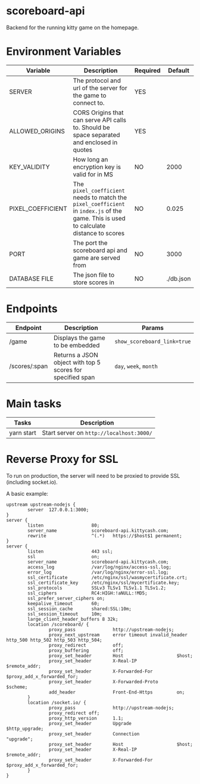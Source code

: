 # scoreboard-api
Backend for the running kitty game on the homepage.

# Environment Variables
Variable | Description | Required | Default
---------|-------------|----------|---------
SERVER   |The protocol and url of the server for the game to connect to.|YES
ALLOWED_ORIGINS   |CORS Origins that can serve API calls to.  Should be space separated and enclosed in quotes|YES
KEY_VALIDITY   |How long an encryption key is valid for in MS|NO|2000
PIXEL_COEFFICIENT   |The `pixel_coefficient` needs to match the `pixel_coefficient` in `index.js` of the game.  This is used to calculate distance to scores|NO|0.025
PORT   |The port the scoreboard api and game are served from|NO|3000
DATABASE FILE|The json file to store scores in|NO|./db.json

# Endpoints

Endpoint | Description | Params
---------|-------------|--------
/game | Displays the game to be embedded | `show_scoreboard_link=true`
/scores/:span | Returns a JSON object with top 5 scores for specified span | `day`, `week`, `month`


# Main tasks

Tasks                         | Description
------------------------------|---------------------------------------------------------------------------------------
yarn start                    | Start server on `http://localhost:3000/`

# Reverse Proxy for SSL
To run on production, the server will need to be proxied to provide SSL (including socket.io).  

A basic example:

```
upstream upstream-nodejs {
        server  127.0.0.1:3000;
}
server {
        listen                  80;
        server_name             scoreboard-api.kittycash.com;
        rewrite                 ^(.*)   https://$host$1 permanent;
}
server {
        listen                  443 ssl;
        ssl                     on;
        server_name             scoreboard-api.kittycash.com;
        access_log              /var/log/nginx/access-ssl.log;
        error_log               /var/log/nginx/error-ssl.log;
        ssl_certificate         /etc/nginx/ssl/wasmycertificate.crt;
        ssl_certificate_key     /etc/nginx/ssl/mycertificate.key;
        ssl_protocols           SSLv3 TLSv1 TLSv1.1 TLSv1.2;
        ssl_ciphers             RC4:HIGH:!aNULL:!MD5;
        ssl_prefer_server_ciphers on;
        keepalive_timeout       60;
        ssl_session_cache       shared:SSL:10m;
        ssl_session_timeout     10m;
        large_client_header_buffers 8 32k;
        location /scoreboard/ {
                proxy_pass              http://upstream-nodejs;
                proxy_next_upstream     error timeout invalid_header http_500 http_502 http_503 http_504;
                proxy_redirect          off;
                proxy_buffering         off;
                proxy_set_header        Host                    $host;
                proxy_set_header        X-Real-IP               $remote_addr;
                proxy_set_header        X-Forwarded-For         $proxy_add_x_forwarded_for;
                proxy_set_header        X-Forwarded-Proto       $scheme;
                add_header              Front-End-Https         on;
        }
        location /socket.io/ {
                proxy_pass              http://upstream-nodejs;
                proxy_redirect off;
                proxy_http_version      1.1;
                proxy_set_header        Upgrade                 $http_upgrade;
                proxy_set_header        Connection              "upgrade";
                proxy_set_header        Host                    $host;
                proxy_set_header        X-Real-IP               $remote_addr;
                proxy_set_header        X-Forwarded-For         $proxy_add_x_forwarded_for;
        }
}
```